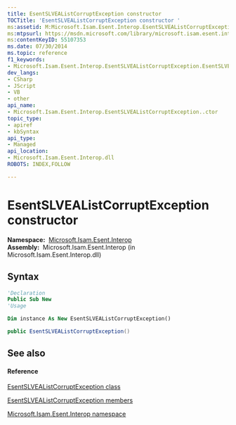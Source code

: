 ```yaml
---
title: EsentSLVEAListCorruptException constructor 
TOCTitle: 'EsentSLVEAListCorruptException constructor '
ms:assetid: M:Microsoft.Isam.Esent.Interop.EsentSLVEAListCorruptException.#ctor
ms:mtpsurl: https://msdn.microsoft.com/library/microsoft.isam.esent.interop.esentslvealistcorruptexception.esentslvealistcorruptexception(v=EXCHG.10)
ms:contentKeyID: 55107353
ms.date: 07/30/2014
ms.topic: reference
f1_keywords:
- Microsoft.Isam.Esent.Interop.EsentSLVEAListCorruptException.EsentSLVEAListCorruptException
dev_langs:
- CSharp
- JScript
- VB
- other
api_name: 
- Microsoft.Isam.Esent.Interop.EsentSLVEAListCorruptException..ctor
topic_type: 
- apiref
- kbSyntax
api_type: 
- Managed
api_location: 
- Microsoft.Isam.Esent.Interop.dll
ROBOTS: INDEX,FOLLOW

---
```


# EsentSLVEAListCorruptException constructor

**Namespace:**  [Microsoft.Isam.Esent.Interop](hh596136\(v=exchg.10\).md)  
**Assembly:**  Microsoft.Isam.Esent.Interop (in Microsoft.Isam.Esent.Interop.dll)

## Syntax

``` vb
'Declaration
Public Sub New
'Usage

Dim instance As New EsentSLVEAListCorruptException()
```

``` csharp
public EsentSLVEAListCorruptException()
```

## See also

#### Reference

[EsentSLVEAListCorruptException class](dn350681\(v=exchg.10\).md)

[EsentSLVEAListCorruptException members](dn350682\(v=exchg.10\).md)

[Microsoft.Isam.Esent.Interop namespace](hh596136\(v=exchg.10\).md)

